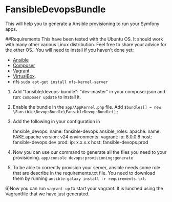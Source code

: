 # FansibleDevopsBundle

This will help you to generate a Ansible provisioning to run your Symfony apps.

##Requirements
This have been tested with the Ubuntu OS. It should work with many other various Linux distribution. Feel free to share your advice for the other OS..
You will need to install if you haven't done yet:

* [Ansible](http://docs.ansible.com/intro_installation.html)
* [Composer](https://getcomposer.org/download/)
* [Vagrant](http://www.vagrantup.com/downloads.html)
* [VirtualBox](https://www.virtualbox.org/wiki/Downloads).
* nfs `sudo apt-get install nfs-kernel-server`

1) Add "fansible/devops-bundle": "dev-master" in your composer.json and run: `composer update` to install it.

2) Enable the bundle in the `app/AppKernel.php` file.
Add `$bundles[] = new \Fansible\DevopsBundle\FansibleDevopsBundle();`

3) Add the following in your configuration in

    fansible_devops:
      name: fansible-devops
      ansible_roles:
        apache:
          name: FAKE.apache
          version: v24
      environments:
        vagrant:
          ip: 8.0.0.8
          host: fansible-devops.dev
        prod:
          ip: x.x.x.x
          host: fansible-devops.prod

4) Now you can use our command to generate all the files you need to your provisioning. `app/console devops:provisioning:generate`

5) To be able to correctly provision your server, ansible needs some role that are describe in the requirements.txt file.
You need to download them by running `ansible-galaxy install -r requirements.txt`.

6)Now you can run `vagrant up` to start your vagrant. It is lunched using the Vagrantfile that we have just generated.
